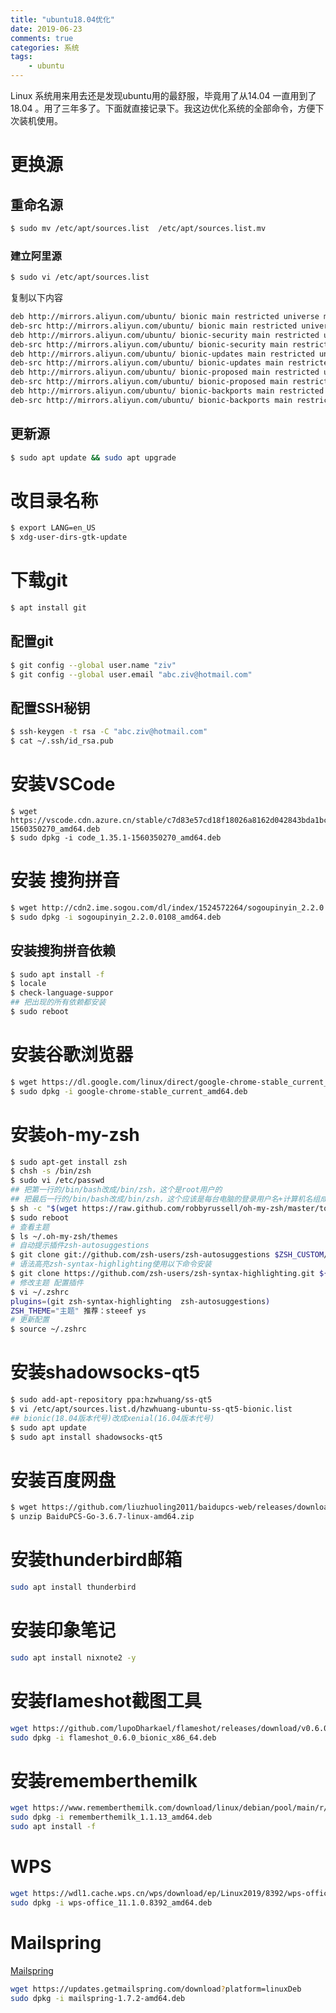 ```yaml
---
title: "ubuntu18.04优化"
date: 2019-06-23
comments: true
categories: 系统
tags:
    - ubuntu
---
```


Linux 系统用来用去还是发现ubuntu用的最舒服，毕竟用了从14.04 一直用到了18.04 。用了三年多了。下面就直接记录下。我这边优化系统的全部命令，方便下次装机使用。
 <!-- more -->

# 更换源

## 重命名源
```bash
$ sudo mv /etc/apt/sources.list  /etc/apt/sources.list.mv
```
### 建立阿里源
```bash
$ sudo vi /etc/apt/sources.list
```
复制以下内容
``` bash
deb http://mirrors.aliyun.com/ubuntu/ bionic main restricted universe multiverse
deb-src http://mirrors.aliyun.com/ubuntu/ bionic main restricted universe multiverse
deb http://mirrors.aliyun.com/ubuntu/ bionic-security main restricted universe multiverse
deb-src http://mirrors.aliyun.com/ubuntu/ bionic-security main restricted universe multiverse
deb http://mirrors.aliyun.com/ubuntu/ bionic-updates main restricted universe multiverse
deb-src http://mirrors.aliyun.com/ubuntu/ bionic-updates main restricted universe multiverse
deb http://mirrors.aliyun.com/ubuntu/ bionic-proposed main restricted universe multiverse
deb-src http://mirrors.aliyun.com/ubuntu/ bionic-proposed main restricted universe multiverse
deb http://mirrors.aliyun.com/ubuntu/ bionic-backports main restricted universe multiverse
deb-src http://mirrors.aliyun.com/ubuntu/ bionic-backports main restricted universe multiverse
```

## 更新源
```bash
$ sudo apt update && sudo apt upgrade
```

# 改目录名称
```bash
$ export LANG=en_US
$ xdg-user-dirs-gtk-update
```

# 下载git
``` bash
$ apt install git
```

## 配置git
```bash
$ git config --global user.name "ziv" 
$ git config --global user.email "abc.ziv@hotmail.com"
```

## 配置SSH秘钥
```bash
$ ssh-keygen -t rsa -C "abc.ziv@hotmail.com"
$ cat ~/.ssh/id_rsa.pub
```

# 安装VSCode
```bahs
$ wget https://vscode.cdn.azure.cn/stable/c7d83e57cd18f18026a8162d042843bda1bcf21f/code_1.35.1-1560350270_amd64.deb
$ sudo dpkg -i code_1.35.1-1560350270_amd64.deb
```

# 安装 搜狗拼音
```bash
$ wget http://cdn2.ime.sogou.com/dl/index/1524572264/sogoupinyin_2.2.0.0108_amd64.deb
$ sudo dpkg -i sogoupinyin_2.2.0.0108_amd64.deb
```
## 安装搜狗拼音依赖
```bash
$ sudo apt install -f
$ locale
$ check-language-suppor
## 把出现的所有依赖都安装
$ sudo reboot
```

# 安装谷歌浏览器
```bash
$ wget https://dl.google.com/linux/direct/google-chrome-stable_current_amd64.deb
$ sudo dpkg -i google-chrome-stable_current_amd64.deb
```

# 安装oh-my-zsh
```bash
$ sudo apt-get install zsh
$ chsh -s /bin/zsh 
$ sudo vi /etc/passwd
## 把第一行的/bin/bash改成/bin/zsh，这个是root用户的
## 把最后一行的/bin/bash改成/bin/zsh，这个应该是每台电脑的登录用户名+计算机名组成的。
$ sh -c "$(wget https://raw.github.com/robbyrussell/oh-my-zsh/master/tools/install.sh -O -)"
$ sudo reboot
# 查看主题
$ ls ~/.oh-my-zsh/themes
# 自动提示插件zsh-autosuggestions
$ git clone git://github.com/zsh-users/zsh-autosuggestions $ZSH_CUSTOM/plugins/zsh-autosuggestions
# 语法高亮zsh-syntax-highlighting使用以下命令安装
$ git clone https://github.com/zsh-users/zsh-syntax-highlighting.git ${ZSH_CUSTOM:-~/.oh-my-zsh/custom}/plugins/zsh-syntax-highlighting
# 修改主题 配置插件
$ vi ~/.zshrc
plugins=(git zsh-syntax-highlighting  zsh-autosuggestions)
ZSH_THEME="主题" 推荐：steeef ys
# 更新配置
$ source ~/.zshrc
```

# 安装shadowsocks-qt5 
```bash
$ sudo add-apt-repository ppa:hzwhuang/ss-qt5
$ vi /etc/apt/sources.list.d/hzwhuang-ubuntu-ss-qt5-bionic.list
## bionic(18.04版本代号)改成xenial(16.04版本代号)
$ sudo apt update
$ sudo apt install shadowsocks-qt5
```

# 安装百度网盘
```bash
$ wget https://github.com/liuzhuoling2011/baidupcs-web/releases/download/3.6.7/BaiduPCS-Go-3.6.7-linux-amd64.zip
$ unzip BaiduPCS-Go-3.6.7-linux-amd64.zip
```

# 安装thunderbird邮箱
```bash
sudo apt install thunderbird
```

# 安装印象笔记
```bash
sudo apt install nixnote2 -y
```

# 安装flameshot截图工具
```bash
wget https://github.com/lupoDharkael/flameshot/releases/download/v0.6.0/flameshot_0.6.0_bionic_x86_64.deb
sudo dpkg -i flameshot_0.6.0_bionic_x86_64.deb
```

# 安装rememberthemilk
```bash
wget https://www.rememberthemilk.com/download/linux/debian/pool/main/r/rememberthemilk/rememberthemilk_1.1.13_amd64.deb
sudo dpkg -i rememberthemilk_1.1.13_amd64.deb
sudo apt install -f
```

# WPS
```bash
wget https://wdl1.cache.wps.cn/wps/download/ep/Linux2019/8392/wps-office_11.1.0.8392_amd64.deb
sudo dpkg -i wps-office_11.1.0.8392_amd64.deb
```

# Mailspring
[Mailspring](https://getmailspring.com/)
```bash
wget https://updates.getmailspring.com/download?platform=linuxDeb
sudo dpkg -i mailspring-1.7.2-amd64.deb
```
